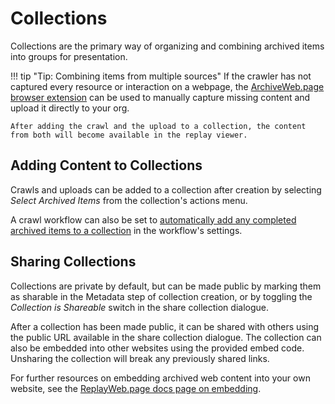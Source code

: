 # Collections

Collections are the primary way of organizing and combining archived items into groups for presentation.

!!! tip "Tip: Combining items from multiple sources"
    If the crawler has not captured every resource or interaction on a webpage, the [ArchiveWeb.page browser extension](https://archiveweb.page/) can be used to manually capture missing content and upload it directly to your org.

    After adding the crawl and the upload to a collection, the content from both will become available in the replay viewer.

## Adding Content to Collections

Crawls and uploads can be added to a collection after creation by selecting _Select Archived Items_ from the collection's actions menu.

A crawl workflow can also be set to [automatically add any completed archived items to a collection](workflow-setup.md#collection-auto-add) in the workflow's settings.

## Sharing Collections

Collections are private by default, but can be made public by marking them as sharable in the Metadata step of collection creation, or by toggling the _Collection is Shareable_ switch in the share collection dialogue.

After a collection has been made public, it can be shared with others using the public URL available in the share collection dialogue. The collection can also be embedded into other websites using the provided embed code. Unsharing the collection will break any previously shared links.

For further resources on embedding archived web content into your own website, see the [ReplayWeb.page docs page on embedding](https://replayweb.page/docs/embedding).
